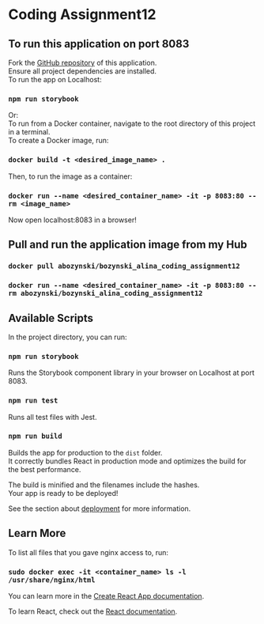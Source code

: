 # Coding Assignment12

## To run this application on port 8083

Fork the [GitHub repository](https://github.com/bozzywozzy/coding_assignment12) of this application.\
Ensure all project dependencies are installed.\
To run the app on Localhost:

### `npm run storybook`

Or:\
To run from a Docker container, navigate to the root directory of this project in a terminal.\
To create a Docker image, run:

### `docker build -t <desired_image_name> .`

Then, to run the image as a container:

### `docker run --name <desired_container_name> -it -p 8083:80 --rm <image_name>`

Now open localhost:8083 in a browser!

## Pull and run the application image from my Hub

### `docker pull abozynski/bozynski_alina_coding_assignment12`

### `docker run --name <desired_container_name> -it -p 8083:80 --rm abozynski/bozynski_alina_coding_assignment12`

## Available Scripts

In the project directory, you can run:

### `npm run storybook`

Runs the Storybook component library in your browser on Localhost at port 8083.

### `npm run test`

Runs all test files with Jest.

### `npm run build`

Builds the app for production to the `dist` folder.\
It correctly bundles React in production mode and optimizes the build for the best performance.

The build is minified and the filenames include the hashes.\
Your app is ready to be deployed!

See the section about [deployment](https://facebook.github.io/create-react-app/docs/deployment) for more information.

## Learn More

To list all files that you gave nginx access to, run:

### `sudo docker exec -it <container_name> ls -l /usr/share/nginx/html`

You can learn more in the [Create React App documentation](https://facebook.github.io/create-react-app/docs/getting-started).

To learn React, check out the [React documentation](https://reactjs.org/).
